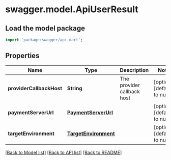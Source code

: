 # swagger.model.ApiUserResult

## Load the model package
```dart
import 'package:swagger/api.dart';
```

## Properties
Name | Type | Description | Notes
------------ | ------------- | ------------- | -------------
**providerCallbackHost** | **String** | The provider callback host | [optional] [default to null]
**paymentServerUrl** | [**PaymentServerUrl**](PaymentServerUrl.md) |  | [optional] [default to null]
**targetEnvironment** | [**TargetEnvironment**](TargetEnvironment.md) |  | [optional] [default to null]

[[Back to Model list]](../README.md#documentation-for-models) [[Back to API list]](../README.md#documentation-for-api-endpoints) [[Back to README]](../README.md)

